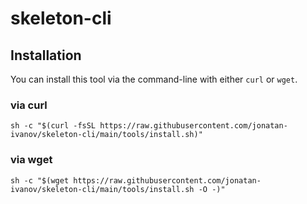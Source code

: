 # skeleton-cli

## Installation

You can install this tool via the command-line with either `curl` or `wget`.

### via curl

```shell
sh -c "$(curl -fsSL https://raw.githubusercontent.com/jonatan-ivanov/skeleton-cli/main/tools/install.sh)"
```

### via wget

```shell
sh -c "$(wget https://raw.githubusercontent.com/jonatan-ivanov/skeleton-cli/main/tools/install.sh -O -)"
```
